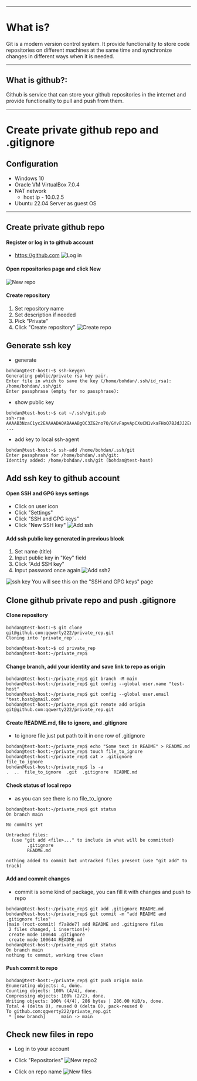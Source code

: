 ***
# What is?

Git is a modern version control system. It provide functionality to store code repositories on different machines at the same time and synchronize changes in different ways when it is needed.

***
## What is github?:

Github is service that can store your github repositories in the internet and provide functionality to pull and push from them.

---

# Create private github repo and .gitignore

## Configuration
- Windows 10
- Oracle VM VirtualBox 7.0.4
- NAT network
	- host ip   - 10.0.2.5
- Ubuntu 22.04 Server as guest OS

***

## Create private github repo

#### Register or log in to github account 
- https://github.com
![Log in](https://github.com/qqwerty222/obsidian/blob/main/Git/screenshots/Log_in.png)

#### Open repositories page and click New
![New repo](https://github.com/qqwerty222/obsidian/blob/main/Git/screenshots/New_repo.png)

#### Create repository
1) Set repository name
2) Set description if needed
3) Pick "Private"
4) Click "Create repository"
![Create repo](https://github.com/qqwerty222/obsidian/blob/main/Gits/screenshots/Create_repo.png)

## Generate ssh key

- generate
```
bohdan@test-host:~$ ssh-keygen
Generating public/private rsa key pair.
Enter file in which to save the key (/home/bohdan/.ssh/id_rsa): /home/bohdan/.ssh/git
Enter passphrase (empty for no passphrase):
```

- show public key
```
bohdan@test-host:~$ cat ~/.ssh/git.pub
ssh-rsa AAAAB3NzaC1yc2EAAAADAQABAAABgQC3ZG2no7O/GYvFapvApCXuCN1vkaFHoQ7BJdJJ2Eu
...
```

- add key to local ssh-agent
```
bohdan@test-host:~$ ssh-add /home/bohdan/.ssh/git
Enter passphrase for /home/bohdan/.ssh/git:
Identity added: /home/bohdan/.ssh/git (bohdan@test-host)
```

## Add ssh key to github account

#### Open SSH and GPG keys settings
- Click on user icon
- Click "Settings"
- Click "SSH and GPG keys"
- Click "New SSH key"
![Add ssh](https://github.com/qqwerty222/obsidian/blob/main/Git/screenshots/Add_ssh.png)

#### Add ssh public key generated in previous block
1) Set name (title)
2) Input public key in "Key" field
3) Click "Add SSH key"
4) Input password once again
![Add ssh2](https://github.com/qqwerty222/obsidian/blob/main/Git/screenshots/Add_ssh2.png)

![ssh key](https://github.com/qqwerty222/obsidian/blob/main/Git/screenshots/ssh_key.png)
You will see this on the "SSH and GPG keys" page

## Clone github private repo and push .gitignore

#### Clone repository
```
bohdan@test-host:~$ git clone git@github.com:qqwerty222/private_rep.git
Cloning into 'private_rep'...

bohdan@test-host:~$ cd private_rep
bohdan@test-host:~/private_rep$
```

#### Change branch, add your identity and save link to repo as origin
```
bohdan@test-host:~/private_rep$ git branch -M main
bohdan@test-host:~/private_rep$ git config --global user.name "test-host"
bohdan@test-host:~/private_rep$ git config --global user.email "test.host@gmail.com"
bohdan@test-host:~/private_rep$ git remote add origin git@github.com:qqwerty222/private_rep.git
```

#### Create README.md, file to ignore, and .gitignore
- to ignore file just put path to it in one row of  .gitignore
```
bohdan@test-host:~/private_rep$ echo "Some text in README" > README.md
bohdan@test-host:~/private_rep$ touch file_to_ignore
bohdan@test-host:~/private_rep$ cat > .gitignore
file_to_ignore
bohdan@test-host:~/private_rep$ ls -a
.  ..  file_to_ignore  .git  .gitignore  README.md
```

#### Check status of local repo
- as you can see there is no file_to_ignore
```
bohdan@test-host:~/private_rep$ git status
On branch main

No commits yet

Untracked files:
  (use "git add <file>..." to include in what will be committed)
        .gitignore
        README.md

nothing added to commit but untracked files present (use "git add" to track)
```

#### Add and commit changes
- commit is some kind of package, you can fill it with changes and push to repo
```
bohdan@test-host:~/private_rep$ git add .gitignore README.md
bohdan@test-host:~/private_rep$ git commit -m "add README and .gitignore files"
[main (root-commit) f7a8de7] add README and .gitignore files
 2 files changed, 1 insertion(+)
 create mode 100644 .gitignore
 create mode 100644 README.md
bohdan@test-host:~/private_rep$ git status
On branch main
nothing to commit, working tree clean
```

#### Push commit to repo
```
bohdan@test-host:~/private_rep$ git push origin main
Enumerating objects: 4, done.
Counting objects: 100% (4/4), done.
Compressing objects: 100% (2/2), done.
Writing objects: 100% (4/4), 286 bytes | 286.00 KiB/s, done.
Total 4 (delta 0), reused 0 (delta 0), pack-reused 0
To github.com:qqwerty222/private_rep.git
 * [new branch]      main -> main
```

## Check new files in repo

- Log in to your account
- Click "Repositories"
![New repo2](https://github.com/qqwerty222/obsidian/blob/main/Git/screenshots/New_repo2.png)

- Click on repo name
![New files](https://github.com/qqwerty222/obsidian/blob/main/Git/screenshots/new_files.png)
